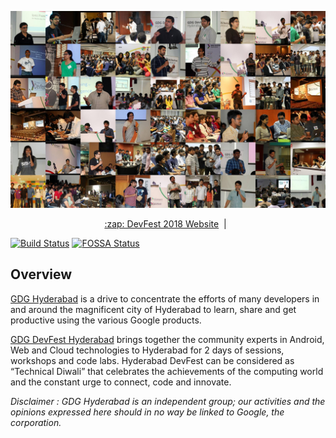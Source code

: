 <p align="center">
<img width="800px" src="https://github.com/GDG-Hyderabad/DevFest18/blob/master/images/Community.jpg?raw=true">
</p>
<p align="center">
<a href="https://devfest.gdghyderabad.in" align="center">:zap: DevFest 2018 Website</a>&nbsp;&nbsp;|&nbsp;&nbsp;
</p>

[![Build Status](https://travis-ci.org/gdg-x/hoverboard.svg?branch=master)](https://travis-ci.org/gdg-x/hoverboard) [![FOSSA Status](https://app.fossa.io/api/projects/git%2Bgithub.com%2Fgdg-x%2Fhoverboard.svg?type=shield)](https://app.fossa.io/projects/git%2Bgithub.com%2Fgdg-x%2Fhoverboard?ref=badge_shield)

## Overview
[GDG Hyderabad](https://gdghyderabad.in) is a drive to concentrate the efforts of many developers in and around the magnificent city of Hyderabad to learn, share and get productive using the various Google products.

[GDG DevFest Hyderabad](https://devfest.gdghyderabad.in) brings together the community experts in Android, Web and Cloud technologies to Hyderabad for 2 days of sessions, workshops and code labs. Hyderabad DevFest can be considered as “Technical Diwali” that celebrates the achievements of the computing world and the constant urge to connect, code and innovate.

_Disclaimer : GDG Hyderabad is an independent group; our activities and the opinions expressed here should in no way be linked to Google, the corporation._
